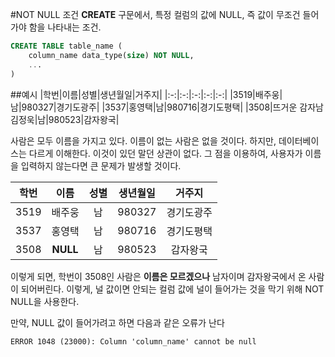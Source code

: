 #NOT NULL 조건
**CREATE** 구문에서, 특정 컬럼의 값에 NULL, 즉 값이 무조건 들어가야 함을 나타내는 조건. 

```sql
CREATE TABLE table_name (
	column_name data_type(size) NOT NULL,
	...
)
```

##예시
|학번|이름|성별|생년월일|거주지|
|:-:|:-:|:-:|:-:|:-:|
|3519|배주웅|남|980327|경기도광주|
|3537|홍영택|남|980716|경기도평택|
|3508|뜨거운 감자남 김정욱|남|980523|감자왕국|

사람은 모두 이름을 가지고 있다. 이름이 없는 사람은 없을 것이다. 하지만, 데이터베이스는 다르게 이해한다. 이것이 있던 말던 상관이 없다. 그 점을 이용하여, 사용자가 이름을 입력하지 않는다면 큰 문제가 발생할 것이다. 

|학번|이름|성별|생년월일|거주지|
|:-:|:-:|:-:|:-:|:-:|
|3519|배주웅|남|980327|경기도광주|
|3537|홍영택|남|980716|경기도평택|
|3508|**NULL**|남|980523|감자왕국|

이렇게 되면, 학번이 3508인 사람은 **이름은 모르겠으나** 남자이며 감자왕국에서 온 사람이 되어버린다. 이렇게, 널 값이면 안되는 컬럼 값에 널이 들어가는 것을 막기 위해 NOT NULL을 사용한다.

만약, NULL 값이 들어가려고 하면 다음과 같은 오류가 난다

```
ERROR 1048 (23000): Column 'column_name' cannot be null
```